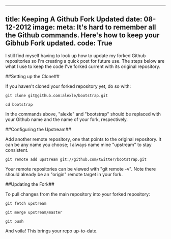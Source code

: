 ----
title: Keeping A Github Fork Updated
date: 08-12-2012
image:
meta: It's hard to remember all the Github commands. Here's how to keep your Gibhub Fork updated.
code: True
----

I still find myself having to look up how to update my forked Github repositories so I'm creating a quick post for future use. The steps below are what I use to keep the code I've forked current with its original repository.

##Setting up the Clone##

If you haven't cloned your forked repository yet, do so with:

<pre><code class=python>git clone git@github.com:alexle/bootstrap.git</code></pre>

<pre><code class=python>cd bootstrap</code></pre>

In the commands above, "alexle" and "bootstrap" should be replaced with your Github name and the name of your fork, respectively.

##Configuring the Upstream##

Add another remote repository, one that points to the original repository. It can be any name you choose; I always name mine "upstream" to stay consistent.

<pre><code class=python>git remote add upstream git://github.com/twitter/bootstrap.git</code></pre>

Your remote repositories can be viewed with "git remote -v". Note there should already be an "origin" remote target in your fork.

##Updating the Fork##

To pull changes from the main repository into your forked repository:

<pre><code class=python>git fetch upstream</code></pre>

<pre><code class=python>git merge upstream/master</code></pre>

<pre><code class=python>git push</code></pre>

And voila! This brings your repo up-to-date.
